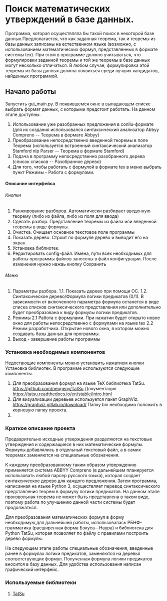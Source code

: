# Поиск математических утверждений в базе данных.

Программа, которая осуществляла бы такой поиск в некоторой базе данных.Предполагается, что как заданная теорема, так и теоремы 
из базы данных записаны на естественном языке (возможно, с использованием математических формул, представленных в формате системы tex). При этом в программе должно
учитываться, что формулировки заданной теоремы и той же теоремы в базе данных могут несколько отличаться. 
В любом случае, формулировка этой теоремы из базы данных должна появиться среди лучших кандидатов, найденных программой.

## Начало работы

Запустить gui_main.py. В появившемся окне в выпадающем списке выбрать формат данных, с которыми предстоит работать. 
На данном этапе доступны:
1. Использование уже разобранных предложения в conllu-формате (для их создания использовался синтаксический анализатор Abbyy Compreno -- Теорема в формате Abbyy)
2. Преобразование непосредственно введенной теоремы в поле Теорема (используется встроенный синтаксический анализатор Stamford nlp Parser -- Теорема в формате Stamford)
3. Подача в программу непосредственно разобранного дерева (список списков -- Разобранное дерево)
4. Для того, чтобы работать с формулой в формате tex в меню выбрать пункт Режимы - Работа с формулами.

#### Описание интерфейса

###### Кнопки
1. Ранжирование разборов. Автоматически разбирает введенную теорему (либо из файла, либо из поля для ввода)
2. Сделать разбор. Представление теоремы из файла или введенной теоремы в виде формулы.
3. Очистка. Очищает основное текстовое поле программы
4. Показать дерево. Строит по формуле дерево и выводит его на экран.
5. Установка библиотек.
6. Редактировать config-файл. Имена, пути всех необходимых для работы программы файлов занесены в файл конфигурации. После изменения нужно нажаь кнопку Сохранить

###### Меню
1. Параметры разбора.
1.1. Показать дерево при помощи ОС.
1.2. Синтаксическое дерево/Формула логики предикатов (0/1). В зависимости от включенного параметра формула останется в виде списка списков синтаксического представления или дополнительно будет преобразована к виду формулы логики предикатов.
2. Режимы
2.1 Работа с формулами. При нажатии будет открыто новое окно для работы непосредственно с формулами на языке tex
2.2 Режим разработчика. Открытие нового окна, в котором можно создавать базы данных для программы.
3. Выход - завершение работы программы

### Установка необходимых компонентов
Недостающие компоненты можно установить нажатием кнопки Установка библиотек.
В программе используются следующие компоненты.
1. Для преобразования формул на языке TeX библиотека TatSu. https://github.com/neogeny/TatSu Документация https://tatsu.readthedocs.io/en/stable/intro.html
2. Для визуализации деревьев используется пакет GraphViz. https://graphviz.gitlab.io/download/ Папку bin необходимо положить в корневую папку проекта.
3. 

### Краткое описание проекта

Предварительно исходные утверждения разделяются на текстовые утверждения и содержащиеся в них математические формулы. 
Формулы добавлялись в отдельный текстовый файл, а в самих теоремах заменяются на специальные обозначения. 

К каждому преобразованному таким образом утверждению применяется система ABBYY Compreno (в дальнейшем планируется использовать любой парсер русского языка), которая создает синтаксическое дерево для каждого предложения. Затем программа, написанная на языке Python 3, осуществляет перевод 
синтаксического представления теорем в формулу логики предикатов. На данном этапе произвольная теорема не может
быть представлена в таком виде, поэтому работа по улучшению данной части системы будет продолжаться. 

Для преобразования математических формул в форму необходимую,для дальнейшей работы, использовалась РБНФ-грамматика 
(расширенная форма Бэкуса—Наура) и библиотека для Python TatSu, которая позволяет по файлу с правилами построить дерево формулы. 

На следующем этапе работы специальные обозначения, введенные ранее в формулах логики предикатов, заменяются на деревья соответствующих формул. 
Полученная формула логики предикатов вносится в базу данных. Для удобства использования написан графический интерфейс.

### Используемые библиотеки

1. [TatSu](https://github.com/neogeny/TatSu)
